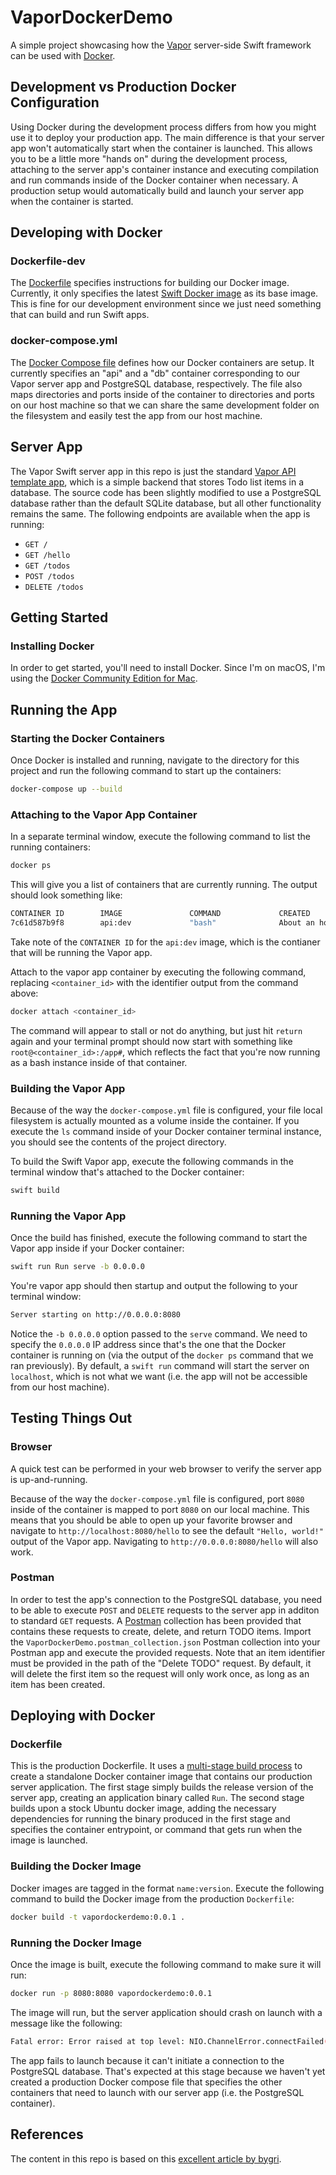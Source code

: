 # VaporDockerDemo

A simple project showcasing how the [Vapor](https://vapor.codes) server-side Swift framework can be used with [Docker](https://www.docker.com/).

## Development vs Production Docker Configuration

Using Docker during the development process differs from how you might use it to deploy your production app. The main difference is that your server app won't automatically start when the container is launched. This allows you to be a little more "hands on" during the development process, attaching to the server app's container instance and executing compilation and run commands inside of the Docker container when necessary. A production setup would automatically build and launch your server app when the container is started.

## Developing with Docker

### Dockerfile-dev

The [Dockerfile](https://docs.docker.com/develop/develop-images/dockerfile_best-practices/) specifies instructions for building our Docker image. Currently, it only specifies the latest [Swift Docker image](https://hub.docker.com/_/swift/) as its base image. This is fine for our development environment since we just need something that can build and run Swift apps.

### docker-compose.yml

The [Docker Compose file](https://docs.docker.com/compose/compose-file/) defines how our Docker containers are setup. It currently specifies an "api" and a "db" container corresponding to our Vapor server app and PostgreSQL database, respectively. The file also maps directories and ports inside of the container to directories and ports on our host machine so that we can share the same development folder on the filesystem and easily test the app from our host machine.

## Server App

The Vapor Swift server app in this repo is just the standard [Vapor API template app](https://github.com/vapor/api-template), which is a simple backend that stores Todo list items in a database. The source code has been slightly modified to use a PostgreSQL database rather than the default SQLite database, but all other functionality remains the same. The following endpoints are available when the app is running:

* `GET /`
* `GET /hello`
* `GET /todos`
* `POST /todos`
* `DELETE /todos`

## Getting Started

### Installing Docker

In order to get started, you'll need to install Docker. Since I'm on macOS, I'm using the [Docker Community Edition for Mac](https://store.docker.com/editions/community/docker-ce-desktop-mac).

## Running the App

### Starting the Docker Containers

Once Docker is installed and running, navigate to the directory for this project and run the following command to start up the containers:

```bash
docker-compose up --build
```

### Attaching to the Vapor App Container

In a separate terminal window, execute the following command to list the running containers:

```bash
docker ps
```

This will give you a list of containers that are currently running. The output should look something like:

```bash
CONTAINER ID        IMAGE               COMMAND             CREATED             STATUS              PORTS                    NAMES
7c61d587b9f8        api:dev             "bash"              About an hour ago   Up About an hour    0.0.0.0:8080->8080/tcp   vapordockerdemo_api_1
```

Take note of the `CONTAINER ID` for the `api:dev` image, which is the contianer that will be running the Vapor app.

Attach to the vapor app container by executing the following command, replacing `<container_id>` with the identifier output from the command above:

```bash
docker attach <container_id>
```

The command will appear to stall or not do anything, but just hit `return` again and your terminal prompt should now start with something like `root@<container_id>:/app#`, which reflects the fact that you're now running as a bash instance inside of that container.

### Building the Vapor App

Because of the way the `docker-compose.yml` file is configured, your file local filesystem is actually mounted as a volume inside the container. If you execute the `ls` command inside of your Docker container terminal instance, you should see the contents of the project directory.

To build the Swift Vapor app, execute the following commands in the terminal window that's attached to the Docker container:

```bash
swift build
```

### Running the Vapor App

Once the build has finished, execute the following command to start the Vapor app inside if your Docker container:

```bash
swift run Run serve -b 0.0.0.0
```

You're vapor app should then startup and output the following to your terminal window:

```bash
Server starting on http://0.0.0.0:8080
```

Notice the `-b 0.0.0.0` option passed to the `serve` command. We need to specify the `0.0.0.0` IP address since that's the one that the Docker container is running on (via the output of the `docker ps` command that we ran previously). By default, a `swift run` command will start the server on `localhost`, which is not what we want (i.e. the app will not be accessible from our host machine).

## Testing Things Out

### Browser

A quick test can be performed in your web browser to verify the server app is up-and-running.

Because of the way the `docker-compose.yml` file is configured, port `8080` inside of the container is mapped to port `8080` on our local machine. This means that you should be able to open up your favorite browser and navigate to `http://localhost:8080/hello` to see the default `"Hello, world!"` output of the Vapor app. Navigating to `http://0.0.0.0:8080/hello` will also work.

### Postman

In order to test the app's connection to the PostgreSQL database, you need to be able to execute `POST` and `DELETE` requests to the server app in additon to standard `GET` requests. A [Postman](https://www.getpostman.com/) collection has been provided that contains these requests to create, delete, and return TODO items. Import the `VaporDockerDemo.postman_collection.json` Postman collection into your Postman app and execute the provided requests. Note that an item identifier must be provided in the path of the "Delete TODO" request. By default, it will delete the first item so the request will only work once, as long as an item has been created.

## Deploying with Docker

### Dockerfile

This is the production Dockerfile. It uses a [multi-stage build process](https://docs.docker.com/develop/develop-images/multistage-build/) to create a standalone Docker container image that contains our production server application. The first stage simply builds the release version of the server app, creating an application binary called `Run`. The second stage builds upon a stock Ubuntu docker image, adding the necessary dependencies for running the binary produced in the first stage and specifies the container entrypoint, or command that gets run when the image is launched.

### Building the Docker Image

Docker images are tagged in the format `name:version`. Execute the following command to build the Docker image from the production `Dockerfile`:

```bash
docker build -t vapordockerdemo:0.0.1 .
```

### Running the Docker Image

Once the image is built, execute the following command to make sure it will run:

```bash
docker run -p 8080:8080 vapordockerdemo:0.0.1
```

The image will run, but the server application should crash on launch with a message like the following:

```bash
Fatal error: Error raised at top level: NIO.ChannelError.connectFailed(NIO.NIOConnectionError(host: "db", port: 5432, dnsAError: Optional(NIO.SocketAddressError.unknown(host: "db", port: 5432)), dnsAAAAError: Optional(NIO.SocketAddressError.unknown(host: "db", port: 5432)), connectionErrors: [])): file /home/buildnode/jenkins/workspace/oss-swift-4.2-package-linux-ubuntu-16_04/swift/stdlib/public/core/ErrorType.swift, line 191
```

The app fails to launch because it can't initiate a connection to the PostgreSQL database. That's expected at this stage because we haven't yet created a production Docker compose file that specifies the other containers that need to launch with our server app (i.e. the PostgreSQL container).

## References

The content in this repo is based on this [excellent article by bygri](https://bygri.github.io/2018/05/14/developing-deploying-vapor-docker.html).
